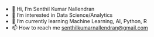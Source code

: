 - 👋 Hi, I’m Senthil Kumar Nallendran 
- 👀 I’m interested in Data Science/Analytics 
- 🌱 I’m currently learning Machine Learning, AI, Python, R
- 📫 How to reach me senthilkumarnallendran@gmail.com

<!---
senthilkumar16/senthilkumar16 is a ✨ special ✨ repository because its `README.md` (this file) appears on your GitHub profile.
You can click the Preview link to take a look at your changes.
--->
